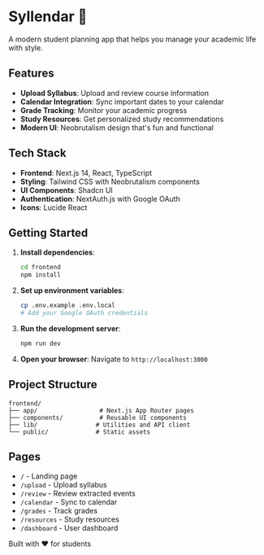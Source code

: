 # Syllendar 📅

A modern student planning app that helps you manage your academic life with style.

## Features

- **Upload Syllabus**: Upload and review course information
- **Calendar Integration**: Sync important dates to your calendar
- **Grade Tracking**: Monitor your academic progress
- **Study Resources**: Get personalized study recommendations
- **Modern UI**: Neobrutalism design that's fun and functional

## Tech Stack

- **Frontend**: Next.js 14, React, TypeScript
- **Styling**: Tailwind CSS with Neobrutalism components
- **UI Components**: Shadcn UI
- **Authentication**: NextAuth.js with Google OAuth
- **Icons**: Lucide React

## Getting Started

1. **Install dependencies**:
   ```bash
   cd frontend
   npm install
   ```

2. **Set up environment variables**:
   ```bash
   cp .env.example .env.local
   # Add your Google OAuth credentials
   ```

3. **Run the development server**:
   ```bash
   npm run dev
   ```

4. **Open your browser**:
   Navigate to `http://localhost:3000`

## Project Structure

```
frontend/
├── app/                 # Next.js App Router pages
├── components/          # Reusable UI components
├── lib/                # Utilities and API client
└── public/             # Static assets
```

## Pages

- `/` - Landing page
- `/upload` - Upload syllabus
- `/review` - Review extracted events
- `/calendar` - Sync to calendar
- `/grades` - Track grades
- `/resources` - Study resources
- `/dashboard` - User dashboard

Built with ❤️ for students 